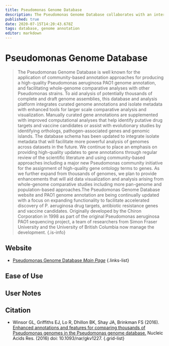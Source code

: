 ```yaml
---
title: Pseudomonas Genome Database
description: The Pseudomonas Genome Database collaborates with an international panel of expert Pseudomonas researchers to provide high quality updates to the PAO1 genome annotation and make cutting edge genome analysis data available.
published: true
date: 2020-07-15T14:20:43.678Z
tags: database, genome annotation
editor: markdown
---
```


# Pseudomonas Genome Database

> The Pseudomonas Genome Database is well known for the application of community-based annotation approaches for producing a high-quality Pseudomonas aeruginosa PAO1 genome annotation, and facilitating whole-genome comparative analyses with other Pseudomonas strains. To aid analysis of potentially thousands of complete and draft genome assemblies, this database and analysis platform integrates curated genome annotations and isolate metadata with enhanced tools for larger scale comparative analysis and visualization. Manually curated gene annotations are supplemented with improved computational analyses that help identify putative drug targets and vaccine candidates or assist with evolutionary studies by identifying orthologs, pathogen-associated genes and genomic islands. 
&NewLine;
The database schema has been updated to integrate isolate metadata that will facilitate more powerful analysis of genomes across datasets in the future. We continue to place an emphasis on providing high-quality updates to gene annotations through regular review of the scientific literature and using community-based approaches including a major new Pseudomonas community initiative for the assignment of high-quality gene ontology terms to genes. As we further expand from thousands of genomes, we plan to provide enhancements that will aid data visualization and analysis arising from whole-genome comparative studies including more pan-genome and population-based approaches.The Pseudomonas Genome Database website and PAO1 genome annotation are being continually updated with a focus on expanding functionality to facilitate accelerated discovery of P. aeruginosa drug targets, antibiotic resistance genes and vaccine candidates.
&NewLine;
Originally developed by the Chiron Corporation in 1998 as part of the original Pseudomonas aeruginosa PAO1 sequencing project, a team of researchers from Simon Fraser University and the University of British Columbia now manage the development.
{.is-info}


## Website

- [Pseudomonas Genome Database *Main Page*](http://www.pseudomonas.com/)
{.links-list}

## Ease of Use

## User Notes


## Citation

- Winsor GL, Griffiths EJ, Lo R, Dhillon BK, Shay JA, Brinkman FS (2016). [Enhanced annotations and features for comparing thousands of Pseudomonas genomes in the Pseudomonas genome database.](https://academic.oup.com/nar/article/44/D1/D646/2502706) Nucleic Acids Res. (2016) doi: 10.1093/nar/gkv1227.
{.grid-list}